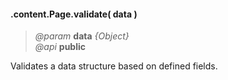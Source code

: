 #### .content.Page.validate( data )  
> *@param* **data** _{Object}_  
> *@api* **public**     

Validates a data structure based on defined fields.

<div class="code-header addGitHubLink" data-file="lib/content/page.js#L163-L179"> &nbsp;</div><pre class=" language-javascript hideCode api"></pre> 
